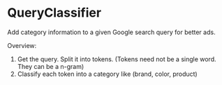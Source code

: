 QueryClassifier
===============

Add category information to a given Google search query for better ads. 

Overview:
1. Get the query. Split it into tokens. (Tokens need not be a single word. They can be a n-gram)
2. Classify each token into a category like (brand, color, product)
